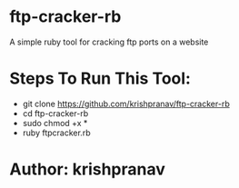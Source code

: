 # ftp-cracker-rb
A simple ruby tool for cracking ftp ports on a website

# Steps To Run This Tool:
- git clone https://github.com/krishpranav/ftp-cracker-rb
- cd ftp-cracker-rb
- sudo chmod +x *
- ruby ftpcracker.rb

# Author: krishpranav